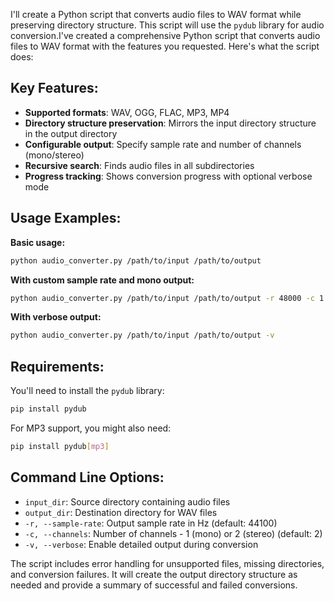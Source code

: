 I'll create a Python script that converts audio files to WAV format while preserving directory structure. This script will use the `pydub` library for audio conversion.I've created a comprehensive Python script that converts audio files to WAV format with the features you requested. Here's what the script does:

## Key Features:
- **Supported formats**: WAV, OGG, FLAC, MP3, MP4
- **Directory structure preservation**: Mirrors the input directory structure in the output directory
- **Configurable output**: Specify sample rate and number of channels (mono/stereo)
- **Recursive search**: Finds audio files in all subdirectories
- **Progress tracking**: Shows conversion progress with optional verbose mode

## Usage Examples:

**Basic usage:**
```bash
python audio_converter.py /path/to/input /path/to/output
```

**With custom sample rate and mono output:**
```bash
python audio_converter.py /path/to/input /path/to/output -r 48000 -c 1
```

**With verbose output:**
```bash
python audio_converter.py /path/to/input /path/to/output -v
```

## Requirements:
You'll need to install the `pydub` library:
```bash
pip install pydub
```

For MP3 support, you might also need:
```bash
pip install pydub[mp3]
```

## Command Line Options:
- `input_dir`: Source directory containing audio files
- `output_dir`: Destination directory for WAV files
- `-r, --sample-rate`: Output sample rate in Hz (default: 44100)
- `-c, --channels`: Number of channels - 1 (mono) or 2 (stereo) (default: 2)
- `-v, --verbose`: Enable detailed output during conversion

The script includes error handling for unsupported files, missing directories, and conversion failures. It will create the output directory structure as needed and provide a summary of successful and failed conversions.